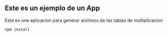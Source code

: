 ## Este es un ejemplo de un App

Esta es una aplicacion para generar archivos de las tablas de multiplicacion

```
npm install
```
